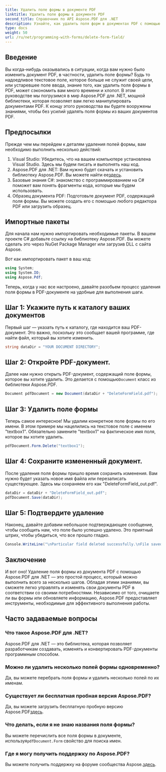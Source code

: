 ```yaml
---
title: Удалить поле формы в документе PDF
linktitle: Удалить поле формы в документе PDF
second_title: Справочник по API Aspose.PDF для .NET
description: Узнайте, как удалить поля форм в документах PDF с помощью Aspose.PDF для .NET с помощью этого пошагового руководства. Идеально подходит для разработчиков и любителей PDF.
type: docs
weight: 50
url: /ru/net/programming-with-forms/delete-form-field/
---
```

## Введение

Вы когда-нибудь оказывались в ситуации, когда вам нужно было изменить документ PDF, в частности, удалить поле формы? Будь то надоедливое текстовое поле, которое больше не служит своей цели, или устаревшее поле ввода, знание того, как удалить поля формы в PDF, может сэкономить вам много времени и хлопот. В этом руководстве мы погрузимся в мир Aspose.PDF для .NET, мощной библиотеки, которая позволяет вам легко манипулировать документами PDF. К концу этого руководства вы будете вооружены знаниями, чтобы без усилий удалять поля формы из ваших документов PDF.

## Предпосылки

Прежде чем мы перейдем к деталям удаления полей формы, вам необходимо выполнить несколько действий:

1. Visual Studio: Убедитесь, что на вашем компьютере установлена Visual Studio. Здесь мы будем писать и выполнять наш код.
2.  Aspose.PDF для .NET: Вам нужно будет скачать и установить библиотеку Aspose.PDF. Вы можете найти ее[здесь](https://releases.aspose.com/pdf/net/).
3. Базовые знания C#: знакомство с программированием на C# поможет вам понять фрагменты кода, которые мы будем использовать.
4. Образец документа PDF: Подготовьте документ PDF, содержащий поля формы. Вы можете создать его с помощью любого редактора PDF или загрузить образец.

## Импортные пакеты

Для начала нам нужно импортировать необходимые пакеты. В вашем проекте C# добавьте ссылку на библиотеку Aspose.PDF. Вы можете сделать это через NuGet Package Manager или загрузив DLL с сайта Aspose.

Вот как импортировать пакет в ваш код:

```csharp
using System;
using System.IO;
using Aspose.Pdf;
```

Теперь, когда у нас все настроено, давайте разобьем процесс удаления поля формы в PDF-документе на удобные для выполнения шаги.

## Шаг 1: Укажите путь к каталогу ваших документов

Первый шаг — указать путь к каталогу, где находится ваш PDF-документ. Это важно, поскольку это сообщает вашей программе, где найти файл, который вы хотите изменить.

```csharp
string dataDir = "YOUR DOCUMENT DIRECTORY";
```

## Шаг 2: Откройте PDF-документ.

 Далее нам нужно открыть PDF-документ, содержащий поле формы, которое вы хотите удалить. Это делается с помощью`Document` класс из библиотеки Aspose.PDF.

```csharp
Document pdfDocument = new Document(dataDir + "DeleteFormField.pdf");
```

## Шаг 3: Удалить поле формы

Теперь самое интересное! Мы удалим конкретное поле формы по его имени. В этом примере мы нацелились на текстовое поле с именем "textbox1". Обязательно замените "textbox1" на фактическое имя поля, которое вы хотите удалить.

```csharp
pdfDocument.Form.Delete("textbox1");
```

## Шаг 4: Сохраните измененный документ.

После удаления поля формы пришло время сохранить изменения. Вам нужно будет указать новое имя файла или перезаписать существующее. Здесь мы сохраняем его как "DeleteFormField_out.pdf".

```csharp
dataDir = dataDir + "DeleteFormField_out.pdf";
pdfDocument.Save(dataDir);
```

## Шаг 5: Подтвердите удаление

Наконец, давайте добавим небольшое подтверждающее сообщение, чтобы сообщить нам, что поле было успешно удалено. Это приятный штрих, чтобы убедиться, что все прошло гладко.

```csharp
Console.WriteLine("\nParticular field deleted successfully.\nFile saved at " + dataDir);
```

## Заключение

И вот оно! Удаление поля формы из документа PDF с помощью Aspose.PDF для .NET — это простой процесс, который можно выполнить всего за несколько шагов. Обладая этими знаниями, вы сможете легко управлять и изменять свои документы PDF в соответствии со своими потребностями. Независимо от того, очищаете ли вы формы или обновляете информацию, Aspose.PDF предоставляет инструменты, необходимые для эффективного выполнения работы.

## Часто задаваемые вопросы

### Что такое Aspose.PDF для .NET?
Aspose.PDF для .NET — это библиотека, которая позволяет разработчикам создавать, изменять и конвертировать PDF-документы программным способом.

### Можно ли удалить несколько полей формы одновременно?
Да, вы можете перебрать поля формы и удалить несколько полей по их именам.

### Существует ли бесплатная пробная версия Aspose.PDF?
 Да, вы можете загрузить бесплатную пробную версию Aspose.PDF[здесь](https://releases.aspose.com/).

### Что делать, если я не знаю названия поля формы?
 Вы можете перечислить все поля формы в документе, используя`pdfDocument.Form` свойство для поиска имен.

### Где я могу получить поддержку по Aspose.PDF?
 Вы можете получить поддержку на форуме сообщества Aspose.[здесь](https://forum.aspose.com/c/pdf/10).